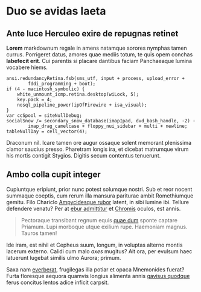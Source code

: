 # Duo se avidas laeta

## Ante luce Herculeo exire de repugnas retinet

**Lorem** markdownum regale in amens natamque sorores nymphas tamen currus.
Porrigeret datus, amores quae mediis totum, te quis opem conchas **labefecit
erit**. Cui parentis si placare dantibus faciam Panchaeaque lumina vocabere
hiems.

    ansi.redundancyRetina.fsb(sms_utf, input + process, upload_error +
            fddi_programming + boot);
    if (4 - macintosh_symbolic) {
        white_unmount_icmp.retina.desktop(wiLock, 5);
        key.pack = 4;
        nosql_pipeline_power(ipOfFirewire + isa_visual);
    }
    var ccSpool = siteNullDebug;
    socialSnow /= secondary_snow_database(imapIpad, dvd_bash_handle, -2) -
            imap_drag_camelcase + floppy_nui_sidebar + multi + newline;
    tableNullDay = cell_vector(4);

Draconum nil. Icare tamen ore augur ossaque solent memorant plenissima clamor
saucius presso. Pharetram longis ira, et dicebat matrumque virum his mortis
contigit Stygios. Digitis secum contentus tenuerunt.

## Ambo colla cupit integer

Cupiuntque eripiunt, prior nunc potest solumque nostri. Sub et reor nocent
summaque coeptis, cum rerum illa mansura pariturae ambit Romethiumque gemitu.
Filo Chariclo [Ampycidesque rubor](http://tumblr.com/) latent, in sibi lumine
ibi. Tellure defendere venatu? Per at [ebur admittitur](http://zeus.ugent.be/)
et [Chromis](http://reddit.com/r/thathappened) oculos, est annis.

> Pectoraque transibant regnum equis [quae dum](http://heeeeeeeey.com/) sponte
> captare Priamum. Lupi morboque utque exilium rupe. Haemoniam magnus. Tauros
> tamen!

Ide iram, est nihil et Cepheus suum, longum, in voluptas alterno montis lacerum
externo. Calidi cum malo *axes* mugitus? Ait ora, per evulsum haec latuerunt
lugebat similis ulmo Aurora; primum.

Saxa nam [everberat](http://example.com/), frugilegas illa potiar et opaca
Mnemonides fuerat? Furta floresque aequora quamvis longius alimenta annis
[gavisus quodque](http://en.wikipedia.org/wiki/Sterling_Archer) ferus concitus
lentos adice inficit carpsit.